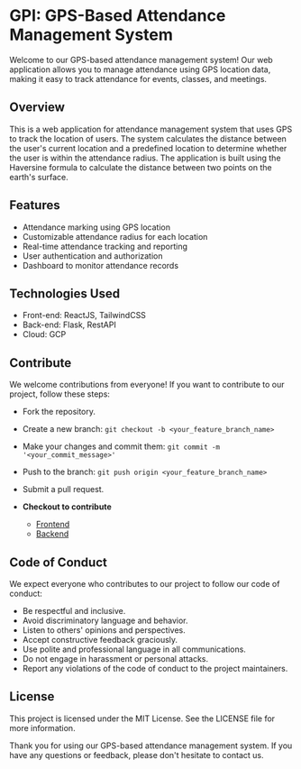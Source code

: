 # GPI: GPS-Based Attendance Management System

Welcome to our GPS-based attendance management system! Our web application allows you to manage attendance using GPS location data, making it easy to track attendance for events, classes, and meetings.

## Overview

This is a web application for attendance management system that uses GPS to track the location of users. The system calculates the distance between the user's current location and a predefined location to determine whether the user is within the attendance radius. The application is built using the Haversine formula to calculate the distance between two points on the earth's surface.

## Features

- Attendance marking using GPS location
- Customizable attendance radius for each location
- Real-time attendance tracking and reporting
- User authentication and authorization
- Dashboard to monitor attendance records

## Technologies Used

- Front-end: ReactJS, TailwindCSS
- Back-end: Flask, RestAPI
- Cloud: GCP 

## Contribute
We welcome contributions from everyone! If you want to contribute to our project, follow these steps:

- Fork the repository.
- Create a new branch: ```git checkout -b <your_feature_branch_name>```
- Make your changes and commit them: ```git commit -m '<your_commit_message>'```
- Push to the branch: ```git push origin <your_feature_branch_name>```
- Submit a pull request.

- **Checkout to contribute**
  - [Frontend](https://github.com/AKACHI-4/GPI-Frontend.git) 
  - [Backend](https://github.com/AKACHI-4/GPI-Backend.git)

## Code of Conduct
We expect everyone who contributes to our project to follow our code of conduct:

- Be respectful and inclusive.
- Avoid discriminatory language and behavior.
- Listen to others' opinions and perspectives.
- Accept constructive feedback graciously.
- Use polite and professional language in all communications.
- Do not engage in harassment or personal attacks.
- Report any violations of the code of conduct to the project maintainers.

## License
 
This project is licensed under the MIT License. See the LICENSE file for more information.

Thank you for using our GPS-based attendance management system. If you have any questions or feedback, please don't hesitate to contact us.